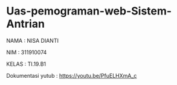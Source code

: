 # Uas-pemograman-web-Sistem-Antrian

NAMA : NISA DIANTI

NIM : 311910074

KELAS : TI.19.B1



Dokumentasi yutub : https://youtu.be/PfuELHXmA_c
